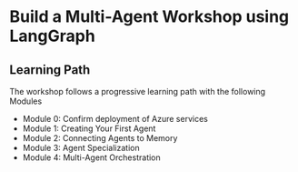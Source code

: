 # Build a Multi-Agent Workshop using LangGraph

## Learning Path

The workshop follows a progressive learning path with the following Modules

- Module 0: Confirm deployment of Azure services
- Module 1: Creating Your First Agent
- Module 2: Connecting Agents to Memory
- Module 3: Agent Specialization
- Module 4: Multi-Agent Orchestration
